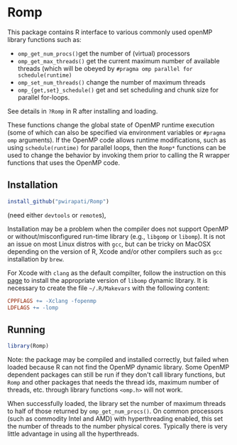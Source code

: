 # Romp

This package contains R interface to various commonly used openMP library functions such as:

* `omp_get_num_procs()`get the number of (virtual) processors
* `omp_get_max_threads()` get the current maximum number of available threads (which will be obeyed by `#pragma omp parallel for schedule(runtime)`
* `omp_set_num_threads()` change the number of maximum threads
*  `omp_{get,set}_schedule()` get and set scheduling and chunk size for parallel for-loops.

See details in `?Romp` in R after installing and loading.

These functions change the global state of OpenMP runtime execution (some of which can also be specified via environment variables or `#pragma omp` arguments). If the OpenMP code allows runtime modifications, such as using `schedule(runtime)` for parallel loops, then the `Romp*` functions can be used to change the behavior by invoking them prior to calling the R wrapper functions that uses the OpenMP code.

## Installation

```R
install_github("pwirapati/Romp")
```

(need either `devtools` or `remote`s),

Installation may be a problem when the compiler does not support
OpenMP or without/misconfigured run-time library (e.g., `libgomp` or `libomp`).
It is not an issue on most Linux distros with `gcc`, but can be tricky on MacOSX depending on the version of R, Xcode and/or other compilers such as `gcc` installation by `brew`.

For Xcode with `clang` as the default compilter, follow the instruction on this [page]( https://mac.r-project.org/openmp/)  to install the appropriate version of `libomp` dynamic library. It is  necessary to create the file `~/.R/Makevars` with the following content:

```makefile
CPPFLAGS += -Xclang -fopenmp
LDFLAGS += -lomp
```

## Running

```R
library(Romp)
```

Note: the package may be compiled and installed correctly, but failed when loaded because R can not find the OpenMP dynamic library. Some OpenMP dependent packages can still be run if they don't call library functions, but `Romp` and other packages that needs the thread ids, maximum number of threads, etc. through library functions `<omp.h>` will not work.

When successfully loaded, the library set the number of maximum threads to half of those returned by `omp_get_num_procs()`. On common processors (such as commodity Intel and AMD) with hyperthreading enabled, this set the number of threads to the number physical cores. Typically there is very little advantage in using all the hyperthreads.